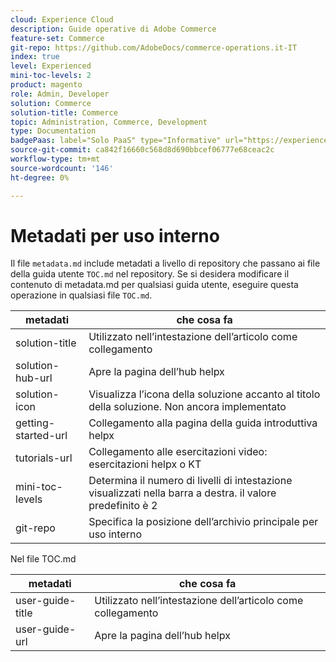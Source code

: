 ```yaml
---
cloud: Experience Cloud
description: Guide operative di Adobe Commerce
feature-set: Commerce
git-repo: https://github.com/AdobeDocs/commerce-operations.it-IT
index: true
level: Experienced
mini-toc-levels: 2
product: magento
role: Admin, Developer
solution: Commerce
solution-title: Commerce
topic: Administration, Commerce, Development
type: Documentation
badgePaas: label="Solo PaaS" type="Informative" url="https://experienceleague.adobe.com/it/docs/commerce/user-guides/product-solutions" tooltip="Applicabile solo ai progetti Adobe Commerce on Cloud (infrastruttura PaaS gestita da Adobe) e ai progetti on-premise."
source-git-commit: ca842f16660c568d8d690bbcef06777e68ceac2c
workflow-type: tm+mt
source-wordcount: '146'
ht-degree: 0%

---
```



# Metadati per uso interno

Il file `metadata.md` include metadati a livello di repository che passano ai file della guida utente `TOC.md` nel repository. Se si desidera modificare il contenuto di metadata.md per qualsiasi guida utente, eseguire questa operazione in qualsiasi file `TOC.md`.

| metadati | che cosa fa |
|--- |--- |
| solution-title | Utilizzato nell’intestazione dell’articolo come collegamento |
| solution-hub-url | Apre la pagina dell’hub helpx |
| solution-icon | Visualizza l’icona della soluzione accanto al titolo della soluzione. Non ancora implementato |
| getting-started-url | Collegamento alla pagina della guida introduttiva helpx |
| tutorials-url | Collegamento alle esercitazioni video: esercitazioni helpx o KT |
| mini-toc-levels | Determina il numero di livelli di intestazione visualizzati nella barra a destra. il valore predefinito è 2 |
| git-repo | Specifica la posizione dell’archivio principale per uso interno |

Nel file TOC.md

| metadati | che cosa fa |
|--- |--- |
| user-guide-title | Utilizzato nell’intestazione dell’articolo come collegamento |
| user-guide-url | Apre la pagina dell’hub helpx |
